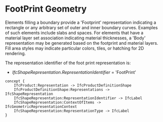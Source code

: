 FootPrint Geometry
==================

Elements filling a boundary provide a 'Footprint' representation indicating a rectangle or any arbitrary set of outer and inner boundary curves. Examples of such elements include slabs and spaces. For elements that have a material layer set association indicating material thicknesses, a 'Body' representation may be generated based on the footprint and material layers. Fill area styles may indicate particular colors, tiles, or hatching for 2D rendering.

The representation identifier of the foot print representation is:

* _IfcShapeRepresentation_._RepresentationIdentifier_ = 'FootPrint'

```
concept {
    IfcProduct:Representation -> IfcProductDefinitionShape
    IfcProductDefinitionShape:Representations -> IfcShapeRepresentation
    IfcShapeRepresentation:RepresentationIdentifier -> IfcLabel
    IfcShapeRepresentation:ContextOfItems -> IfcGeometricRepresentationContext
    IfcShapeRepresentation:RepresentationType -> IfcLabel
}
```
